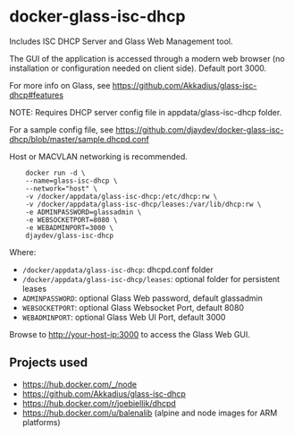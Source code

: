 # docker-glass-isc-dhcp

Includes ISC DHCP Server and Glass Web Management tool.

The GUI of the application is accessed through a modern web browser (no installation or configuration needed on client side). Default port 3000.

For more info on Glass, see <https://github.com/Akkadius/glass-isc-dhcp#features>

NOTE: Requires DHCP server config file in appdata/glass-isc-dhcp folder.

For a sample config file, see <https://github.com/djaydev/docker-glass-isc-dhcp/blob/master/sample.dhcpd.conf>

Host or MACVLAN networking is recommended.

```shell
    docker run -d \
    --name=glass-isc-dhcp \
    --network="host" \
    -v /docker/appdata/glass-isc-dhcp:/etc/dhcp:rw \
    -v /docker/appdata/glass-isc-dhcp/leases:/var/lib/dhcp:rw \
    -e ADMINPASSWORD=glassadmin \
    -e WEBSOCKETPORT=8080 \
    -e WEBADMINPORT=3000 \
    djaydev/glass-isc-dhcp
```

Where:

- `/docker/appdata/glass-isc-dhcp`: dhcpd.conf folder
- `/docker/appdata/glass-isc-dhcp/leases`: optional folder for persistent leases
- `ADMINPASSWORD`: optional Glass Web password, default glassadmin
- `WEBSOCKETPORT`: optional Glass Websocket Port, default 8080
- `WEBADMINPORT`: optional Glass Web UI Port, default 3000

Browse to <http://your-host-ip:3000> to access the Glass Web GUI.

## Projects used

- <https://hub.docker.com/_/node>
- <https://github.com/Akkadius/glass-isc-dhcp>
- <https://hub.docker.com/r/joebiellik/dhcpd>
- <https://hub.docker.com/u/balenalib> (alpine and node images for ARM platforms)
